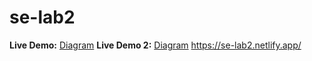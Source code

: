 # se-lab2
**Live Demo:** [Diagram](https://se-lab2.vercel.app/)
**Live Demo 2:** [Diagram](https://se-lab2.netlify.app/)
https://se-lab2.netlify.app/

